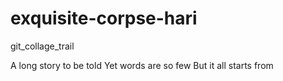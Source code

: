 # exquisite-corpse-hari
git_collage_trail

A long story to be told
Yet words are so few
But it all starts from